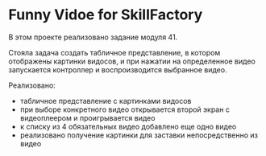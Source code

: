 #  Funny Vidoe for SkillFactory

В этом проекте реализовано задание модуля 41.

Стояла задача создать табличное представление, в котором отображены картинки видосов, и при нажатии на определенное видео запускается контроллер и воспроизводится выбранное видео.

Реализовано:  
- табличное представление с картинками видосов
- при выборе конкретного видео открывается второй экран с видеоплеером и проигрывается видео
- к списку из 4 обязательных видео добавлено еще одно видео
- реализовано получение картинки для заставки непосредственно из видео

